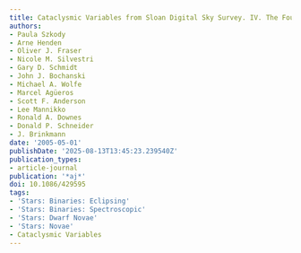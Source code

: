 ```yaml
---
title: Cataclysmic Variables from Sloan Digital Sky Survey. IV. The Fourth Year (2003)
authors:
- Paula Szkody
- Arne Henden
- Oliver J. Fraser
- Nicole M. Silvestri
- Gary D. Schmidt
- John J. Bochanski
- Michael A. Wolfe
- Marcel Agüeros
- Scott F. Anderson
- Lee Mannikko
- Ronald A. Downes
- Donald P. Schneider
- J. Brinkmann
date: '2005-05-01'
publishDate: '2025-08-13T13:45:23.239540Z'
publication_types:
- article-journal
publication: '*aj*'
doi: 10.1086/429595
tags:
- 'Stars: Binaries: Eclipsing'
- 'Stars: Binaries: Spectroscopic'
- 'Stars: Dwarf Novae'
- 'Stars: Novae'
- Cataclysmic Variables
---
```

